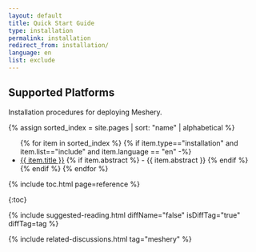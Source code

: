 ```yaml
---
layout: default
title: Quick Start Guide
type: installation
permalink: installation
redirect_from: installation/
language: en
list: exclude
---
```


## Supported Platforms

Installation procedures for deploying Meshery.

{% assign sorted_index = site.pages | sort: "name" | alphabetical %}

<ul>
    {% for item in sorted_index %}
    {% if item.type=="installation" and item.list=="include" and item.language == "en" -%}
      <li><a href="{{ site.baseurl }}{{ item.url }}">{{ item.title }}</a>
      {% if item.abstract %}
        -  {{ item.abstract }}
      {% endif %}
      </li>
      {% endif %}
    {% endfor %}
</ul>

{% include toc.html page=reference %}

{:toc}

{% include suggested-reading.html diffName="false" isDiffTag="true" diffTag=tag %}

{% include related-discussions.html tag="meshery" %}
